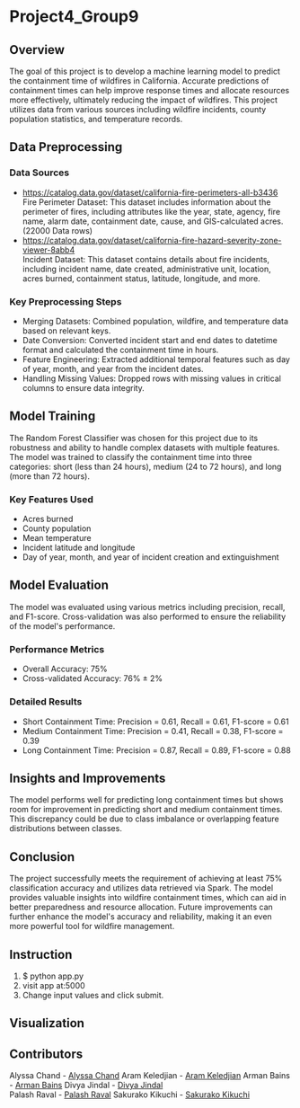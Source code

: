 # Project4_Group9


## Overview
The goal of this project is to develop a machine learning model to predict the containment time of wildfires in California. Accurate predictions of containment times can help improve response times and allocate resources more effectively, ultimately reducing the impact of wildfires. This project utilizes data from various sources including wildfire incidents, county population statistics, and temperature records.

## Data Preprocessing

### Data Sources
 - https://catalog.data.gov/dataset/california-fire-perimeters-all-b3436  
Fire Perimeter Dataset: This dataset includes information about the perimeter of fires, including attributes like the year, state, agency, fire name, alarm date, containment date, cause, and GIS-calculated acres.(22000 Data rows)
 - https://catalog.data.gov/dataset/california-fire-hazard-severity-zone-viewer-8abb4  
Incident Dataset: This dataset contains details about fire incidents, including incident name, date created, administrative unit, location, acres burned, containment status, latitude, longitude, and more.

### Key Preprocessing Steps

- Merging Datasets: Combined population, wildfire, and temperature data based on relevant keys.
- Date Conversion: Converted incident start and end dates to datetime format and calculated the containment time in hours.
- Feature Engineering: Extracted additional temporal features such as day of year, month, and year from the incident dates.
- Handling Missing Values: Dropped rows with missing values in critical columns to ensure data integrity.

## Model Training
The Random Forest Classifier was chosen for this project due to its robustness and ability to handle complex datasets with multiple features. The model was trained to classify the containment time into three categories: short (less than 24 hours), medium (24 to 72 hours), and long (more than 72 hours).

### Key Features Used

- Acres burned
- County population
- Mean temperature
- Incident latitude and longitude
- Day of year, month, and year of incident creation and extinguishment

## Model Evaluation
The model was evaluated using various metrics including precision, recall, and F1-score. Cross-validation was also performed to ensure the reliability of the model's performance.

### Performance Metrics
- Overall Accuracy: 75%
- Cross-validated Accuracy: 76% ± 2%

### Detailed Results
- Short Containment Time: Precision = 0.61, Recall = 0.61, F1-score = 0.61
- Medium Containment Time: Precision = 0.41, Recall = 0.38, F1-score = 0.39
- Long Containment Time: Precision = 0.87, Recall = 0.89, F1-score = 0.88

## Insights and Improvements
The model performs well for predicting long containment times but shows room for improvement in predicting short and medium containment times. This discrepancy could be due to class imbalance or overlapping feature distributions between classes.

## Conclusion
The project successfully meets the requirement of achieving at least 75% classification accuracy and utilizes data retrieved via Spark. The model provides valuable insights into wildfire containment times, which can aid in better preparedness and resource allocation. Future improvements can further enhance the model's accuracy and reliability, making it an even more powerful tool for wildfire management.

## Instruction
1. $ python app.py
2. visit app at:5000
3. Change input values and click submit. 

## Visualization 


## Contributors
Alyssa Chand - [Alyssa Chand](https://github.com/AlyssaChand) 
Aram Keledjian - [Aram Keledjian](https://github.com/production23) 
Arman Bains -  [Arman Bains](https://github.com/bainsA) 
Divya Jindal - [Divya Jindal](https://github.com/divya-jindal)  
Palash Raval - [Palash Raval](https://github.com/palraval) 
Sakurako Kikuchi - [Sakurako Kikuchi](https://github.com/Sarah0215) 
